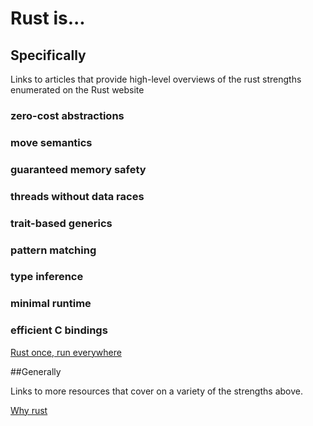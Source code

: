 # Rust is...

## Specifically ##

Links to articles that provide high-level overviews of the rust strengths enumerated on the Rust website

### zero-cost abstractions

### move semantics

### guaranteed memory safety

### threads without data races

### trait-based generics

### pattern matching

### type inference

### minimal runtime

### efficient C bindings

[Rust once, run everywhere](http://blog.rust-lang.org/2015/04/24/Rust-Once-Run-Everywhere.html)

##Generally

Links to more resources that cover on a variety of the strengths above.

[Why rust](http://www.oreilly.com/programming/free/files/why-rust.pdf)
